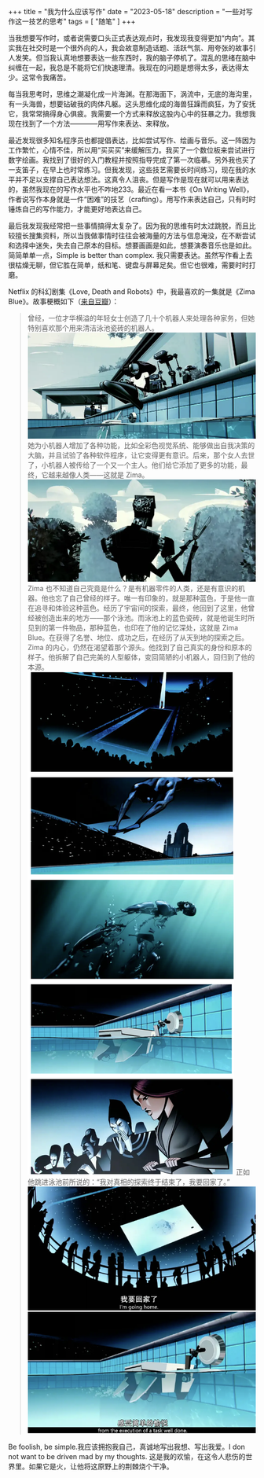 +++
title = "我为什么应该写作"
date = "2023-05-18"
description = "一些对写作这一技艺的思考"
tags = [
    "随笔"
]
+++

当我想要写作时，或者说需要口头正式表达观点时，我发现我变得更加“内向”。其实我在社交时是一个很外向的人，我会故意制造话题、活跃气氛、用夸张的故事引人发笑。但当我认真地想要表达一些东西时，我的脑子停机了。混乱的思绪在脑中纠缠在一起，我总是不能将它们快速理清。我现在的问题是想得太多，表达得太少。这常令我痛苦。

每当我思考时，思维之潮凝化成一片海渊。在那海面下，涡流中，无底的海沟里，有一头海兽，想要钻破我的肉体凡躯。这头思维化成的海兽狂躁而疯狂，为了安抚它，我常常搞得身心俱疲。我需要一个方式来释放这股内心中的狂暴之力。我想我现在找到了一个方法————用写作来表达、来释放。

最近发现很多知名程序员也都提倡表达，比如尝试写作、绘画与音乐。这一阵因为工作繁忙，心情不佳，所以用“买买买”来缓解压力。我买了一个数位板来尝试进行数字绘画。我找到了很好的入门教程并按照指导完成了第一次临摹。另外我也买了一支笛子，在早上也时常练习。但我发现，这些技艺需要长时间练习，现在我的水平并不足以支撑自己表达想法。这真令人沮丧。但是写作是现在就可以用来表达的，虽然我现在的写作水平也不咋地233。最近在看一本书《On Writing Well》，作者说写作本身就是一件“困难”的技艺（crafting）。用写作来表达自己，只有时时锤炼自己的写作能力，才能更好地表达自己。

最后我发现我经常把一些事情搞得太复杂了。因为我的思维有时太过跳脱，而且比较擅长搜集资料，所以当我做事情时往往会被海量的方法与信息淹没，在不断尝试和选择中迷失，失去自己原本的目标。想要画画是如此，想要演奏音乐也是如此。简简单单一点，Simple is better than complex. 我只需要表达。虽然写作看上去很枯燥无聊，但它胜在简单，纸和笔、键盘与屏幕足矣。但它也很难，需要时时打磨。

Netflix 的科幻剧集《Love, Death and Robots》中，我最喜欢的一集就是《Zima Blue》。故事梗概如下（[来自豆瓣](https://movie.douban.com/review/12546079/)）：
> 曾经，一位才华横溢的年轻女士创造了几十个机器人来处理各种家务，但她特别喜欢那个用来清洁泳池瓷砖的机器人。
![](images/image-1.png)
> 她为小机器人增加了各种功能，比如全彩色视觉系统、能够做出自我决策的大脑，并且试验了各种软件程序，让它变得更有意识。后来，那个女人去世了，小机器人被传给了一个又一个主人。他们给它添加了更多的功能，最终，它越来越像人类——这就是 Zima。
![](images/image-2.png)
> Zima 也不知道自己究竟是什么？是有机器零件的人类，还是有意识的机器。他也忘了自己曾经的样子。唯一有印象的，就是那种蓝色，于是他一直在追寻和体验这种蓝色。经历了宇宙间的探索，最终，他回到了这里，他曾经被创造出来的地方——那个泳池。而泳池上的蓝色瓷砖，就是他诞生时所见到的第一件物品，那种蓝色，也印在了他的记忆深处，这就是 Zima Blue。在获得了名誉、地位、成功之后，在经历了从天到地的探索之后。Zima 的内心，仍然在渴望着那个源头。他找到了自己真实的身份和原本的样子。他拆解了自己完美的人型躯体，变回简陋的小机器人，回归到了他的本源。
![](images/image-3.png)
> 正如他跳进泳池前所说的：“我对真相的探索终于结束了，我要回家了。”
![](images/image-4.png)
![](images/image-5.png)

Be foolish, be simple.我应该拥抱我自己，真诚地写出我想、写出我爱。I don not want to be driven mad by my thoughts. 这是我的欢愉，在这令人悲伤的世界里。如果它是火，让他将这原野上的荆棘烧个干净。
